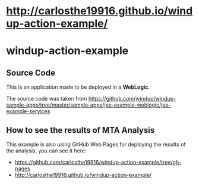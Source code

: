 # http://carlosthe19916.github.io/windup-action-example/
# windup-action-example
## Source Code
This is an application made to be deployed in a **WebLogic**.

The source code was taken from https://github.com/windup/windup-sample-apps/tree/master/sample-apps/jee-example-weblogic/jee-example-services

## How to see the results of MTA Analysis
This example is also using GitHub Web Pages for deploying the results of the analysis, you can see it here:
- https://github.com/carlosthe19916/windup-action-example/tree/gh-pages
- http://carlosthe19916.github.io/windup-action-example/
